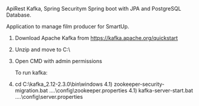 ApiRest Kafka, Spring Securitym Spring boot with JPA and PostgreSQL Database.

Application to manage film producer for SmartUp.

1) Download Apache Kafka from https://kafka.apache.org/quickstart
2) Unzip and move to C:\
3) Open CMD with admin permissions

	To run kafka:
4) cd C:\kafka_2.12-2.3.0\bin\windows
4.1) zookeeper-security-migration.bat ..\..\config\zookeeper.properties
4.1) kafka-server-start.bat ..\..\config\server.properties


